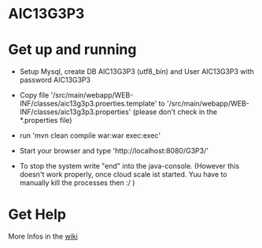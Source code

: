 AIC13G3P3
=========

# Get up and running

* Setup Mysql, create DB AIC13G3P3 (utf8_bin) and User AIC13G3P3 with password AIC13G3P3
* Copy file '/src/main/webapp/WEB-INF/classes/aic13g3p3.proerties.template' to '/src/main/webapp/WEB-INF/classes/aic13g3p3.properties' (please don't check in the *.properties file)
* run 'mvn clean compile war:war exec:exec'
* Start your browser and type 'http://localhost:8080/G3P3/'

* To stop the system write "end" into the java-console. (However this doesn't work properly, once cloud scale ist started. Yuu have to manually kill the processes then :/ )

# Get Help
More Infos in the [wiki](https://github.com/tarator/AIC13G3P3/wiki)
